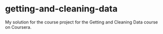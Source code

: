 # getting-and-cleaning-data
My solution for the course project for the Getting and Cleaning Data course on Coursera.
